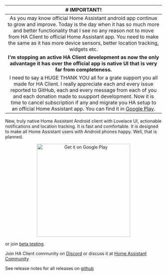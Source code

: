 |  # IMPORTANT!  |
|:-:|
|  As you may know official Home Assistant android app continue to grow and improve. Today is the day when it has so much more and better functionality that I see no any reason not to move from HA Client to official Home Assistant app. You need to make the same as it has more device sensors, better location tracking, widgets etc.
|  **I'm stopping an active HA Client development as now the only advantage it has over the official app is native UI that is very far from completeness.**  |
|  I need to say a HUGE THANK YOU all for a grate support you all made for HA Client. I really appreciate each and every issue reported to GitHub, each and every message from each of you and each donation made to suupport development. Now it is time to cancel subscription if any and migrate you HA setup to an official Home Assistant app. You can find it in [Google Play](https://play.google.com/store/apps/details?id=io.homeassistant.companion.android).  |

New, truly native Home Assistant Android client with Lovelace UI, actionable notifications and location tracking.
It is fast and comfortable. It is designed to make all Home Assistant users with Android phones happy. Well, that is planned.

<center><a href='https://play.google.com/store/apps/details?id=com.keyboardcrumbs.haclient&pcampaignid=pcampaignidMKT-Other-global-all-co-prtnr-py-PartBadge-Mar2515-1'><img width="300" alt='Get it on Google Play' src='https://play.google.com/intl/en_us/badges/static/images/badges/en_badge_web_generic.png'/></a></center>

or join [beta testing](/beta-testing).

Join HA Client community on [Discord](https://discord.gg/u9vq7QE) or discuss it at [Home Assistant Community](https://community.home-assistant.io/c/mobile-apps/ha-client-android)

See release notes for all releases on [github](https://github.com/estevez-dev/ha_client/releases)

